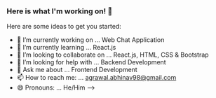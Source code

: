 ### Here is what I'm working on! 👋


Here are some ideas to get you started:

- 🔭 I’m currently working on ... Web Chat Application
- 🌱 I’m currently learning ... React.js
- 👯 I’m looking to collaborate on ... React.js, HTML, CSS & Bootstrap
- 🤔 I’m looking for help with ... Backend Development
- 💬 Ask me about ... Frontend Development
- 📫 How to reach me: ... agrawal.abhinav98@gmail.com
- 😄 Pronouns: ... He/Him
-->
